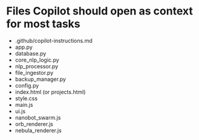 # Files Copilot should open as context for most tasks
- .github/copilot-instructions.md
- app.py
- database.py
- core_nlp_logic.py
- nlp_processor.py
- file_ingestor.py
- backup_manager.py
- config.py
- index.html (or projects.html)
- style.css
- main.js
- ui.js
- nanobot_swarm.js
- orb_renderer.js
- nebula_renderer.js
